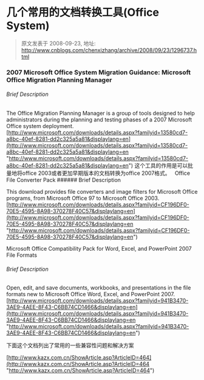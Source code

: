 # 几个常用的文档转换工具(Office System) 
> 原文发表于 2008-09-23, 地址: http://www.cnblogs.com/chenxizhang/archive/2008/09/23/1296737.html 


### 2007 Microsoft Office System Migration Guidance: Microsoft Office Migration Planning Manager

 ###### Brief Description

 The Office Migration Planning Manager is a group of tools designed to help administrators during the planning and testing phases of a 2007 Microsoft Office system deployment. [http://www.microsoft.com/downloads/details.aspx?familyid=13580cd7-a8bc-40ef-8281-dd2c325a5a81&displaylang=en](http://www.microsoft.com/downloads/details.aspx?familyid=13580cd7-a8bc-40ef-8281-dd2c325a5a81&displaylang=en "http://www.microsoft.com/downloads/details.aspx?familyid=13580cd7-a8bc-40ef-8281-dd2c325a5a81&displaylang=en") 这个工具的作用是可以批量地将office 2003或者更加早期版本的文档转换为office 2007格式。   Office File Converter Pack ###### Brief Description

 This download provides file converters and image filters for Microsoft Office programs, from Microsoft Office 97 to Microsoft Office 2003. [http://www.microsoft.com/downloads/details.aspx?familyid=CF196DF0-70E5-4595-8A98-370278F40C57&displaylang=en](http://www.microsoft.com/downloads/details.aspx?familyid=CF196DF0-70E5-4595-8A98-370278F40C57&displaylang=en "http://www.microsoft.com/downloads/details.aspx?familyid=CF196DF0-70E5-4595-8A98-370278F40C57&displaylang=en")  


 Microsoft Office Compatibility Pack for Word, Excel, and PowerPoint 2007 File Formats

 ###### Brief Description

 Open, edit, and save documents, workbooks, and presentations in the file formats new to Microsoft Office Word, Excel, and PowerPoint 2007. [http://www.microsoft.com/downloads/details.aspx?familyid=941B3470-3AE9-4AEE-8F43-C6BB74CD1466&displaylang=en](http://www.microsoft.com/downloads/details.aspx?familyid=941B3470-3AE9-4AEE-8F43-C6BB74CD1466&displaylang=en "http://www.microsoft.com/downloads/details.aspx?familyid=941B3470-3AE9-4AEE-8F43-C6BB74CD1466&displaylang=en")

 下面这个文档列出了常用的一些兼容性问题和解决方案

 [http://www.kazx.com.cn/ShowArticle.asp?ArticleID=464](http://www.kazx.com.cn/ShowArticle.asp?ArticleID=464 "http://www.kazx.com.cn/ShowArticle.asp?ArticleID=464")















